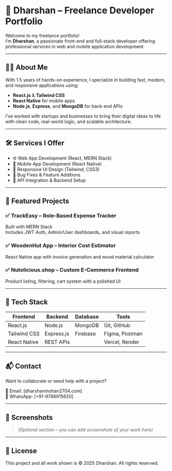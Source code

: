 # 🚀 Dharshan – Freelance Developer Portfolio

Welcome to my freelance portfolio!  
I’m **Dharshan**, a passionate front-end and full-stack developer offering professional services in web and mobile application development.

---

## 👨‍💻 About Me

With 1.5 years of hands-on experience, I specialize in building fast, modern, and responsive applications using:

- **React.js** & **Tailwind CSS**
- **React Native** for mobile apps
- **Node.js**, **Express**, and **MongoDB** for back-end APIs

I’ve worked with startups and businesses to bring their digital ideas to life with clean code, real-world logic, and scalable architecture.

---

## 🛠️ Services I Offer

- 🌐 Web App Development (React, MERN Stack)
- 📱 Mobile App Development (React Native)
- 🎨 Responsive UI Design (Tailwind, CSS3)
- 🐛 Bug Fixes & Feature Additions
- 🔐 API Integration & Backend Setup

---

## 📂 Featured Projects

### ✅ TrackEasy – Role-Based Expense Tracker
Built with MERN Stack  
Includes JWT Auth, Admin/User dashboards, and visual reports

### ✅ WoodenHut App – Interior Cost Estimator
React Native app with invoice generation and wood material calculator

### ✅ Nutolicious.shop – Custom E-Commerce Frontend
Product listing, filtering, cart system with a polished UI

---

## 🧱 Tech Stack

| Frontend      | Backend        | Database  | Tools            |
|---------------|----------------|-----------|------------------|
| React.js      | Node.js        | MongoDB   | Git, GitHub      |
| Tailwind CSS  | Express.js     | Firebase  | Figma, Postman   |
| React Native  | REST APIs      |           | Vercel, Render   |

---

## 📬 Contact

Want to collaborate or need help with a project?

📧 Email: [dharshanmohan2704.com]   
📱 WhatsApp: [+91-9788915620]

---

## 📸 Screenshots

> _(Optional section – you can add screenshots of your work here)_

---

## 📜 License

This project and all work shown is © 2025 Dharshan. All rights reserved.
